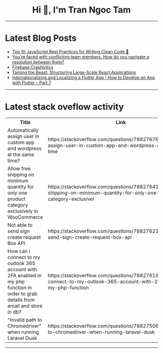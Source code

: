 <h1 align="center">Hi 👋, I'm Tran Ngoc Tam</h1>

---

# Latest Blog Posts 
<!-- BLOG-POST-LIST:START -->
- [Top 10 JavaScript Best Practices for Writing Clean Code 🚀](https://dev.to/dipakahirav/top-10-javascript-best-practices-for-writing-clean-code-3fie)
- [You&#39;re faced with conflicting team members. How do you navigate a resolution between them?](https://dev.to/gourav_sharma_00/youre-faced-with-conflicting-team-members-how-do-you-navigate-a-resolution-between-them-3ch0)
- [Firebase Crashlytics](https://dev.to/sidcodeme/firebase-crashlytics-4d9)
- [Taming the Beast: Structuring Large-Scale React Applications](https://dev.to/virajlakshitha/taming-the-beast-structuring-large-scale-react-applications-20a1)
- [Internationalizing and Localizing a Flutter App | How to Develop an App with Flutter – Part 7](https://dev.to/koral/internationalizing-and-localizing-a-flutter-app-how-to-develop-an-app-with-flutter-part-7-223f)
<!-- BLOG-POST-LIST:END -->

---

# Latest stack oveflow activity
<table>
  <tr><th>Title</th><th>Link</th></tr>
  <!-- STACKOVERFLOW:START --><tr><td>Automatically assign user in custom app and wordpress at the same time?</td><td>https://stackoverflow.com/questions/78827676/automatically-assign-user-in-custom-app-and-wordpress-at-the-same-time</td></tr><tr><td>Allow free shipping on minimum quantity for only one product category exclusively in WooCommerce</td><td>https://stackoverflow.com/questions/78827641/allow-free-shipping-on-minimum-quantity-for-only-one-product-category-exclusivel</td></tr><tr><td>Not able to send sign create request Box API</td><td>https://stackoverflow.com/questions/78827621/not-able-to-send-sign-create-request-box-api</td></tr><tr><td>How can i connect to my outlook 365 account with 2FA enabled in my php function in order to grab details from email and store in db?</td><td>https://stackoverflow.com/questions/78827619/how-can-i-connect-to-my-outlook-365-account-with-2fa-enabled-in-my-php-function</td></tr><tr><td>&quot;Invalid path to Chromedriver&quot; when running Laravel Dusk</td><td>https://stackoverflow.com/questions/78827506/invalid-path-to-chromedriver-when-running-laravel-dusk</td></tr><!-- STACKOVERFLOW:END -->
</table>

---


